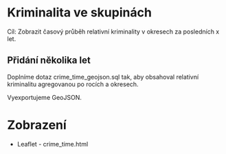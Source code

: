 # Kriminalita ve skupinách

Cíl: Zobrazit časový průběh relativní kriminality v okresech za posledních x let.

## Přidání několika let

Doplníme dotaz crime_time_geojson.sql tak, aby obsahoval relativní kriminalitu agregovanou po rocích a okresech.

Vyexportujeme GeoJSON.

# Zobrazení

- Leaflet - crime_time.html

